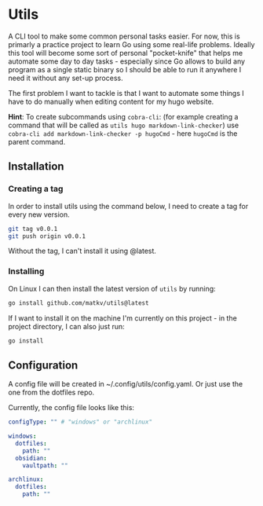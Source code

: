 # Utils

A CLI tool to make some common personal tasks easier. For now, this is primarly a practice project to learn Go using some real-life problems. Ideally this tool will become some sort of personal "pocket-knife" that helps me automate some day to day tasks - especially since Go allows to build any program as a single static binary so I should be able to run it anywhere I need it without any set-up process.

The first problem I want to tackle is that I want to automate some things I have to do manually when editing content for my hugo website.

**Hint**: To create subcommands using `cobra-cli`: (for example creating a command that will be called as `utils hugo markdown-link-checker`) use `cobra-cli add markdown-link-checker -p hugoCmd` - here `hugoCmd` is the parent command.

## Installation

### Creating a tag

In order to install utils using the command below, I need to create a tag for every new version.

```bash
git tag v0.0.1
git push origin v0.0.1
```

Without the tag, I can't install it using @latest.

### Installing

On Linux I can then install the latest version of `utils` by running:

```bash
go install github.com/matkv/utils@latest
```

If I want to install it on the machine I'm currently on this project - in the project directory, I can also just run:

```bash
go install
```

## Configuration

A config file will be created in ~/.config/utils/config.yaml. Or just use the one from the dotfiles repo.

Currently, the config file looks like this:

```yaml
configType: "" # "windows" or "archlinux"

windows:
  dotfiles:
    path: ""
  obsidian:
    vaultpath: ""

archlinux:
  dotfiles:
    path: ""
```
